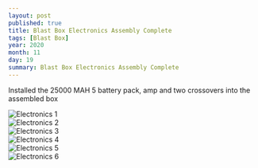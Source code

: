 ```yaml
---
layout: post
published: true
title: Blast Box Electronics Assembly Complete
tags: [Blast Box]
year: 2020
month: 11
day: 19
summary: Blast Box Electronics Assembly Complete
---
```


Installed the 25000 MAH 5 battery pack, amp and two crossovers into the assembled box

<div class="row">
    <div class="col-md-6">
        <img alt="Electronics 1" src="{{ "/assets/img/blastbox/IMG_0071.JPEG" | relative_url }}" class="img-fluid" />
    </div>
    <div class="col-md-6">
        <img alt="Electronics 2" src="{{ "/assets/img/blastbox/IMG_0072.JPEG" | relative_url }}" class="img-fluid" />
    </div>
    <div class="col-md-6">
        <img alt="Electronics 3" src="{{ "/assets/img/blastbox/IMG_0073.JPEG" | relative_url }}" class="img-fluid" />
    </div>
    <div class="col-md-6">
        <img alt="Electronics 4" src="{{ "/assets/img/blastbox/IMG_0075.JPEG" | relative_url }}" class="img-fluid" />
    </div>
    <div class="col-md-6">
        <img alt="Electronics 5" src="{{ "/assets/img/blastbox/IMG_0076.JPEG" | relative_url }}" class="img-fluid" />
    </div>
    <div class="col-md-6">
        <img alt="Electronics 6" src="{{ "/assets/img/blastbox/IMG_0077.JPEG" | relative_url }}" class="img-fluid" />
    </div>
</div>